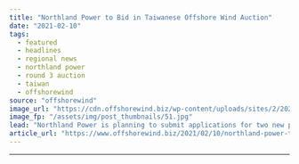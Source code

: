 ```yaml
---
title: "Northland Power to Bid in Taiwanese Offshore Wind Auction"
date: "2021-02-10"
tags: 
  - featured
  - headlines
  - regional news
  - northland power
  - round 3 auction
  - taiwan
  - offshorewind
source: "offshorewind"
image_url: "https://cdn.offshorewind.biz/wp-content/uploads/sites/2/2021/02/10095005/Screenshot_2.jpg"
image_fp: "/assets/img/post_thumbnails/51.jpg"
lead: "Northland Power is planning to submit applications for two new proposed development sites in"
article_url: "https://www.offshorewind.biz/2021/02/10/northland-power-to-bid-in-taiwanese-offshore-wind-auction/"
---
```


---
